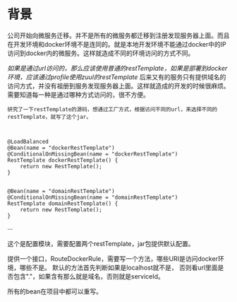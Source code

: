 # 背景
公司开始向微服务迁移。并不是所有的微服务都迁移到注册发现服务器上面。而且在开发环境和docker环境不是连同的。就是本地开发环境不能通过docker中的IP访问到docker内的微服务。这样就造成不同的环境访问的方式不同。

*如果是通过url访问的，那么应该使用普通的restTemplate，如果是部署到docker环境，应该通过profile使用zuul的restTemplate*
后来又有的服务只有提供域名的访问方式，并没有祖册到服务发现服务器上面。这样就造成的开发的时候很麻烦。需要知道每一种是通过哪种方式访问的，很不方便。

	研究了一下restTemplate的源码，想通过工厂方式，根据访问不同的url，来选择不同的restTemplate，就写了这个jar。



	@LoadBalanced
    @Bean(name = "dockerRestTemplate")
    @ConditionalOnMissingBean(name = "dockerRestTemplate")
    RestTemplate dockerRestTemplate() {
        return new RestTemplate();
    }


    @Bean(name = "domainRestTemplate")
    @ConditionalOnMissingBean(name = "domainRestTemplate")
    RestTemplate domainRestTemplate() {
        return new RestTemplate();
    }
···

这个是配置模块，需要配置两个restTemplate，jar包提供默认配置。

提供一个接口，RouteDockerRule，需要写一个方法，哪些URI是访问docker环境，哪些不是。
默认的方法首先判断如果是localhost就不是，
否则看url里面是否包含"."，如果含有那么就是域名，否则就是serviceId。

所有的bean在项目中都可以重写。

